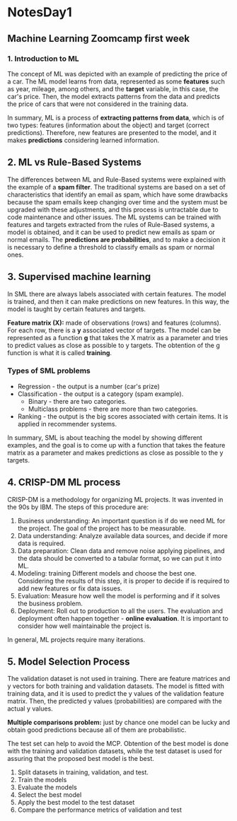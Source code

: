 # NotesDay1

## Machine Learning Zoomcamp first week 
### 1. Introduction to ML
The concept of ML was depicted with an example of predicting the price of a car. The ML model learns from data, represented as 
some **features** such as year, mileage, among others, and the **target** variable, in this case, the car's price. Then, the model extracts patterns 
from the data and predicts the price of cars that were not considered in the training data. 

In summary, ML is a process of **extracting patterns from data**, which is of two types: features (information about the object) and target (correct predictions). 
Therefore, new features are presented to the model, and it makes **predictions** considering learned information. 

## 2. ML vs Rule-Based Systems
The differences between ML and Rule-Based systems were explained with the example of a **spam filter**. The traditional systems are based on a set of 
characteristics that identify an email as spam, which have some drawbacks because the spam emails keep changing over time and the system must be upgraded with 
these adjustments, and this process is untractable due to code maintenance and other issues. The ML systems can be trained with features and targets extracted 
from the rules of Rule-Based systems, a model is obtained, and it can be used to predict new emails as spam or normal emails. The **predictions are probabilities**, and to make a decision it is necessary to define a threshold to classify emails as spam or normal ones.  

## 3. Supervised machine learning 
In SML there are always labels associated with certain features. The model is trained, and then it can make predictions on new features. In this way, the model
is taught by certain features and targets. 

**Feature matrix (X):** made of observations (rows) and features (columns). For each row, there is a **y** associated vector of targets. 
The model can be represented as a function **g** that takes the X matrix as a parameter and tries to predict values as close as possible to y targets. 
The obtention of the g function is what it is called **training**.

### Types of SML problems 
* Regression - the output is a number (car's prize)
* Classification - the output is a category (spam example). 
	* Binary - there are two categories. 
	* Multiclass problems - there are more than two categories. 
* Ranking - the output is the big scores associated with certain items. It is applied in recommender systems. 

In summary, SML is about teaching the model by showing different examples, and the goal is to come up with a function that takes the feature matrix as a
parameter and makes predictions as close as possible to the y targets. 

## 4. CRISP-DM ML process 
CRISP-DM is a methodology for organizing ML projects. It was invented in the 90s by IBM. The steps of this procedure are: 
1. Business understanding: An important question is if do we need ML for the project. The goal of the project has to be measurable. 
2. Data understanding: Analyze available data sources, and decide if more data is required. 
3. Data preparation: Clean data and remove noise applying pipelines, and the data should be converted to a tabular format, so we can put it into ML.
4. Modeling: training Different models and choose the best one. Considering the results of this step, it is proper to decide if is required to add new features or fix data issues. 
5. Evaluation: Measure how well the model is performing and if it solves the business problem. 
6. Deployment: Roll out to production to all the users. The evaluation and deployment often happen together - **online evaluation**. 
It is important to consider how well maintainable the project is.
  
In general, ML projects require many iterations. 

## 5. Model Selection Process

The validation dataset is not used in training. There are feature matrices and y vectors for both training and validation datasets. 
The model is fitted with training data, and it is used to predict the y values of the validation feature matrix. Then, the predicted y values (probabilities)
are compared with the actual y values. 

**Multiple comparisons problem:** just by chance one model can be lucky and obtain good predictions because all of them are probabilistic. 

The test set can help to avoid the MCP. Obtention of the best model is done with the training and validation datasets, while the test dataset is used for assuring that the proposed best model is the best. 

1. Split datasets in training, validation, and test. 
2. Train the models
3. Evaluate the models
4. Select the best model 
5. Apply the best model to the test dataset 
6. Compare the performance metrics of validation and test 






